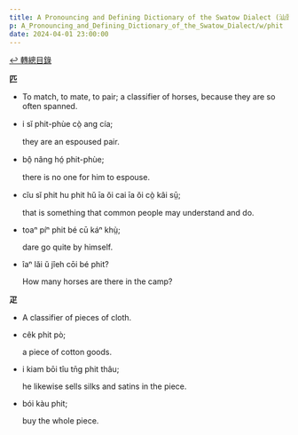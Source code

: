 ```yaml
---
title: A Pronouncing and Defining Dictionary of the Swatow Dialect (汕頭方言音義字典) / phit
p: A_Pronouncing_and_Defining_Dictionary_of_the_Swatow_Dialect/w/phit
date: 2024-04-01 23:00:00
---
```


[↩️ 轉總目錄](/A_Pronouncing_and_Defining_Dictionary_of_the_Swatow_Dialect)


**匹**
- To match, to mate, to pair; a classifier of horses, because they are so often spanned.

- i sĭ phit-phùe cò̤ ang cía;

  they are an espoused pair.

- bô̤ nâng hó̤ phit-phùe;

  there is no one for him to espouse.

- cĭu sĭ phit hu phit hŭ īa ŏi cai īa ŏi cò̤ kâi sṳ̄;

  that is something that common people may understand and do.

- toaⁿ píⁿ phit bé cū káⁿ khṳ̀;

  dare go quite by himself.

- îaⁿ lăi ŭ jîeh cōi bé phit?

  How many horses are there in the camp?

**疋**
- A classifier of pieces of cloth.

- cêk phit pò;

  a piece of cotton goods.

- i kiam bōi tîu tn̄g phit thâu;

  he likewise sells silks and satins in the piece.

- bói kàu phit;

  buy the whole piece.